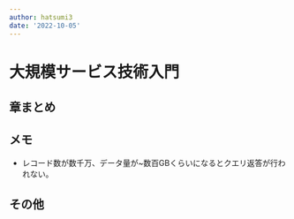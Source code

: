 ```yaml
---
author: hatsumi3
date: '2022-10-05'
---
```


# 大規模サービス技術入門

## 章まとめ

## メモ

- レコード数が数千万、データ量が~数百GBくらいになるとクエリ返答が行われない。

## その他
